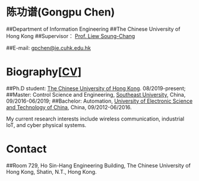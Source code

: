# 陈功谱(Gongpu Chen)
 ##Department of Information Engineering
 ##The Chinese University of Hong Kong 
 ##Supervisor： [Prof. Liew Soung-Chang](http://www.ie.cuhk.edu.hk/people/soung.shtml)
 
 ##E-mail: gpchen@ie.cuhk.edu.hk

# Biography[[CV](CV_Chen.pdf)]
##Ph.D student:  [The Chinese University of Hong Kong](http://www.cuhk.edu.hk/english/). 08/2019-present;
##Master: Control Science and Engineering, [Southeast University](http://www.seu.edu.cn/), China, 09/2016-06/2019; 
##Bachelor: Automation, [University of Electronic Science and Technology of China](https://www.uestc.edu.cn/), China, 09/2012-06/2016. 
 
 My current research interests include wireless communication, industrial IoT, and cyber physical systems.



# Contact
##Room 729, Ho Sin-Hang Engineering Building, The Chinese University of Hong Kong, Shatin, N.T., Hong Kong.
